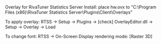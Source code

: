 Overlay for RivaTuner Statistics Server
Install:
place hw.ovx to "C:\Program Files (x86)\RivaTuner Statistics Server\Plugins\Client\Overlays"

To apply overlay: 
RTSS → Setup → Plugins → [check] OverlayEditor.dll → Setup → Overlay → Load

To change font:
RTSS → On-Screen Display rendering mode: [Raster 3D]
